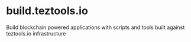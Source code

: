 # build.teztools.io
Build blockchain powered applications with scripts and tools built against teztools.io infrastructure 
